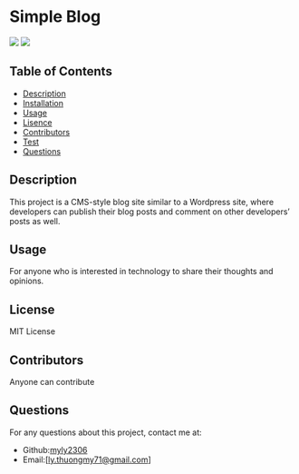   
# Simple Blog
![](https://img.shields.io/badge/license-MIT-blue)
  ![]([MIT](https://www.mit.edu/~amini/LICENSE.md))
  

## Table of Contents
* [Description](#Description)
* [Installation](#Installation)
* [Usage](#Usage)
* [Lisence](#Lisence)
* [Contributors](#Contributors)
* [Test](#Test)
* [Questions](#Questions)

## Description
This project is a CMS-style blog site similar to a Wordpress site, where developers can publish their blog posts and comment on other developers’ posts as well.

## Usage
For anyone who is interested in technology to share their thoughts and opinions.

## License
MIT License

## Contributors
Anyone can contribute

## Questions
For any questions about this project, contact me at:
- Github:[myly2306](https://github.com/myly-2306)
- Email:[ly.thuongmy71@gmail.com]
